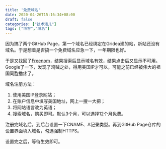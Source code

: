 ```yaml
---
title: '免费域名'
date: 2020-04-26T15:16:34+08:00
draft: false
categories: ["技术活儿"] 
tags: ["博客","域名"]
---
```


因为搞了两个GitHub Page，第一个域名已经绑定在Gridea建的站，新站还没有域名。于是想着是否搞一个免费域名应急一下，一年期限也好。

于是又找回了[Freenom](https://freenom.com)，结果搜索后显示域名有效，结果点击后又显示不可用。Google了一下，发现了鸡贼之处，得用美国IP才可以，可能之前已经被伟大的祖国同胞撸疼了。

域名注册方法：

1. 使用美国IP登录网站；
2. 在账户信息中填写美国地址，网上一搜一大把；
3. 将网站语言改为英语；
4. 搜索域名，购买即可。默认3个月，可以选择12个月免费。

注册完域名后，到后台设置一下CNAME、A记录类型。再到GitHub Page仓库的设置界面填入域名，勾选强制HTTPS。

设置完之后，等待生效即可。

